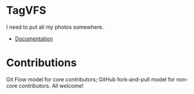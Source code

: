 # TagVFS

I need to put all my photos somewhere.

* [Documentation][docs]

[docs]: doc/

# Contributions

Git Flow model for core contributors; GitHub fork-and-pull model for non-core
contributors.  All welcome!

